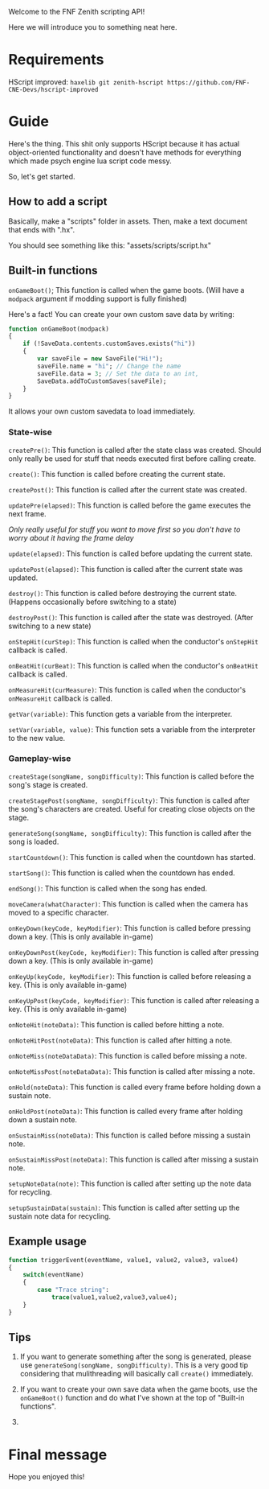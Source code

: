 Welcome to the FNF Zenith scripting API!

Here we will introduce you to something neat here.

# Requirements

HScript improved: ``haxelib git zenith-hscript https://github.com/FNF-CNE-Devs/hscript-improved``

# Guide

Here's the thing. This shit only supports HScript because it has actual object-oriented functionality and doesn't have methods for everything which made psych engine lua script code messy.

So, let's get started.

## How to add a script

Basically, make a "scripts" folder in assets. Then, make a text document that ends with ".hx".

You should see something like this: "assets/scripts/script.hx"

## Built-in functions

``onGameBoot()``; This function is called when the game boots. (Will have a ``modpack`` argument if modding support is fully finished)

Here's a fact! You can create your own custom save data by writing:

```haxe
function onGameBoot(modpack)
{
	if (!SaveData.contents.customSaves.exists("hi"))
	{
		var saveFile = new SaveFile("Hi!");
		saveFile.name = "hi"; // Change the name
		saveFile.data = 3; // Set the data to an int,
		SaveData.addToCustomSaves(saveFile);
	}
}
```

It allows your own custom savedata to load immediately.

### State-wise

``createPre()``: This function is called after the state class was created. Should only really be used for stuff that needs executed first before calling create.

``create()``: This function is called before creating the current state.

``createPost()``: This function is called after the current state was created.

``updatePre(elapsed)``: This function is called before the game executes the next frame.

*Only really useful for stuff you want to move first so you don't have to worry about it having the
frame delay*

``update(elapsed)``: This function is called before updating the current state.

``updatePost(elapsed)``: This function is called after the current state was updated.

``destroy()``: This function is called before destroying the current state. (Happens occasionally before switching to a state)

``destroyPost()``: This function is called after the state was destroyed. (After switching to a new state)

``onStepHit(curStep)``: This function is called when the conductor's ``onStepHit`` callback is called.

``onBeatHit(curBeat)``: This function is called when the conductor's ``onBeatHit`` callback is called.

``onMeasureHit(curMeasure)``: This function is called when the conductor's ``onMeasureHit`` callback is called.

``getVar(variable)``: This function gets a variable from the interpreter.

``setVar(variable, value)``: This function sets a variable from the interpreter to the new value.

### Gameplay-wise

``createStage(songName, songDifficulty)``: This function is called before the song's stage is created.

``createStagePost(songName, songDifficulty)``: This function is called after the song's characters are created. Useful for creating close objects on the stage.

``generateSong(songName, songDifficulty)``: This function is called after the song is loaded.

``startCountdown()``: This function is called when the countdown has started.

``startSong()``: This function is called when the countdown has ended.

``endSong()``: This function is called when the song has ended.

``moveCamera(whatCharacter)``: This function is called when the camera has moved to a specific character.

``onKeyDown(keyCode, keyModifier)``: This function is called before pressing down a key. (This is only available in-game)

``onKeyDownPost(keyCode, keyModifier)``: This function is called after pressing down a key. (This is only available in-game)

``onKeyUp(keyCode, keyModifier)``: This function is called before releasing a key. (This is only available in-game)

``onKeyUpPost(keyCode, keyModifier)``: This function is called after releasing a key. (This is only available in-game)

``onNoteHit(noteData)``: This function is called before hitting a note.

``onNoteHitPost(noteData)``: This function is called after hitting a note.

``onNoteMiss(noteDataData)``: This function is called before missing a note.

``onNoteMissPost(noteDataData)``: This function is called after missing a note.

``onHold(noteData)``: This function is called every frame before holding down a sustain note.

``onHoldPost(noteData)``: This function is called every frame after holding down a sustain note.

``onSustainMiss(noteData)``: This function is called before missing a sustain note.

``onSustainMissPost(noteData)``: This function is called after missing a sustain note.

``setupNoteData(note)``: This function is called after setting up the note data for recycling.

``setupSustainData(sustain)``: This function is called after setting up the sustain note data for recycling.

## Example usage

```haxe
function triggerEvent(eventName, value1, value2, value3, value4)
{
	switch(eventName)
	{
		case "Trace string":
			trace(value1,value2,value3,value4);
	}
}
```

## Tips

1. If you want to generate something after the song is generated, please use ``generateSong(songName, songDifficulty)``. This is a very good tip considering that mulithreading will basically call ``create()`` immediately.

2. If you want to create your own save data when the game boots, use the ``onGameBoot()`` function and do what I've shown at the top of "Built-in functions".

3.

# Final message

Hope you enjoyed this!
